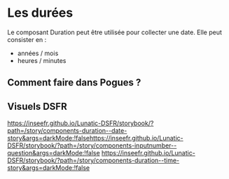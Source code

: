# Les durées

Le composant Duration peut être utilisée pour collecter une date. Elle peut consister en :
- années / mois 
- heures / minutes


## Comment faire dans Pogues ?



## Visuels DSFR

 
https://inseefr.github.io/Lunatic-DSFR/storybook/?path=/story/components-duration--date-story&args=darkMode:!falsehttps://inseefr.github.io/Lunatic-DSFR/storybook/?path=/story/components-inputnumber--question&args=darkMode:!false
https://inseefr.github.io/Lunatic-DSFR/storybook/?path=/story/components-duration--time-story&args=darkMode:!false
